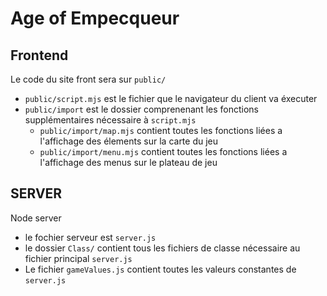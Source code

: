 # Age of Empecqueur


## Frontend

Le code du site front sera sur `public/`
- `public/script.mjs` est le fichier que le navigateur du client va éxecuter
- `public/import` est le dossier comprenenant les fonctions supplémentaires nécessaire à `script.mjs`
    - `public/import/map.mjs` contient toutes les fonctions liées a l'affichage des élements sur la carte du jeu
    - `public/import/menu.mjs` contient toutes les fonctions liées a l'affichage des menus sur le plateau de jeu
    


## SERVER
Node server
- le fochier serveur est `server.js`
- le dossier `Class/` contient tous les fichiers de classe nécessaire au fichier principal `server.js`
- Le fichier `gameValues.js` contient toutes les valeurs constantes de `server.js`

